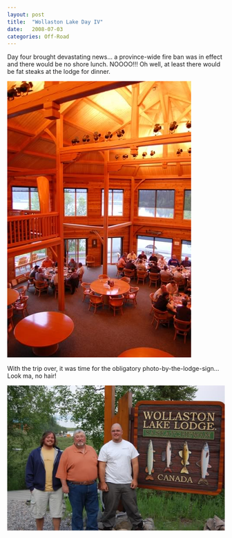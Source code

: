 ```yaml
---
layout: post
title:  "Wollaston Lake Day IV"
date:   2008-07-03
categories: Off-Road
---
```


Day four brought devastating news… a province-wide fire ban was in effect and there would be no shore lunch. NOOOO!!! Oh well, at least there would be fat steaks at the lodge for dinner. 

![](/assets/img/2008-07-03-cde-14/DSC_0405.jpg)

With the trip over, it was time for the obligatory photo-by-the-lodge-sign… Look ma, no hair! 

![](/assets/img/2008-07-03-cde-14/DSC_0398.jpg)